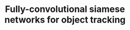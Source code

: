 ---
title: "Fully-convolutional siamese networks for object tracking"
year: 2016
pdf_url: "https://arxiv.org/abs/1606.09549"
category: "vision"
author_list: "Luca Bertinetto*, Jack Valmadre*, Jo&atilde;o F. Henriques*, Andrea Vedaldi, Philip H.S. Torr"
grant: ""
pub_in: "European Conference on Computer Vision (ECCV) 2016 - workshops"
---